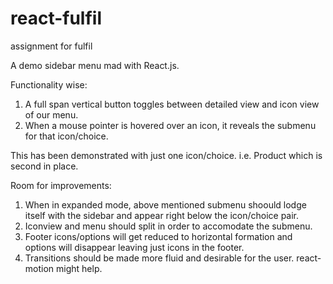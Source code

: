 # react-fulfil
assignment for fulfil

A demo sidebar menu mad with React.js. 

Functionality wise:
1. A full span vertical button toggles between detailed view and icon view of our menu.
2. When a mouse pointer is hovered over an icon, it reveals the submenu for that icon/choice.

This has been demonstrated with just one icon/choice. i.e. Product which is second in place.

Room for improvements:

1. When in expanded mode, above mentioned submenu shoould lodge itself with the sidebar and appear right below the icon/choice pair.
2. Iconview and menu should split in order to accomodate the submenu.
3. Footer icons/options will get reduced to horizontal formation and options will disappear leaving just icons in the footer.
4. Transitions should be made more fluid and desirable for the user. react-motion might help.
